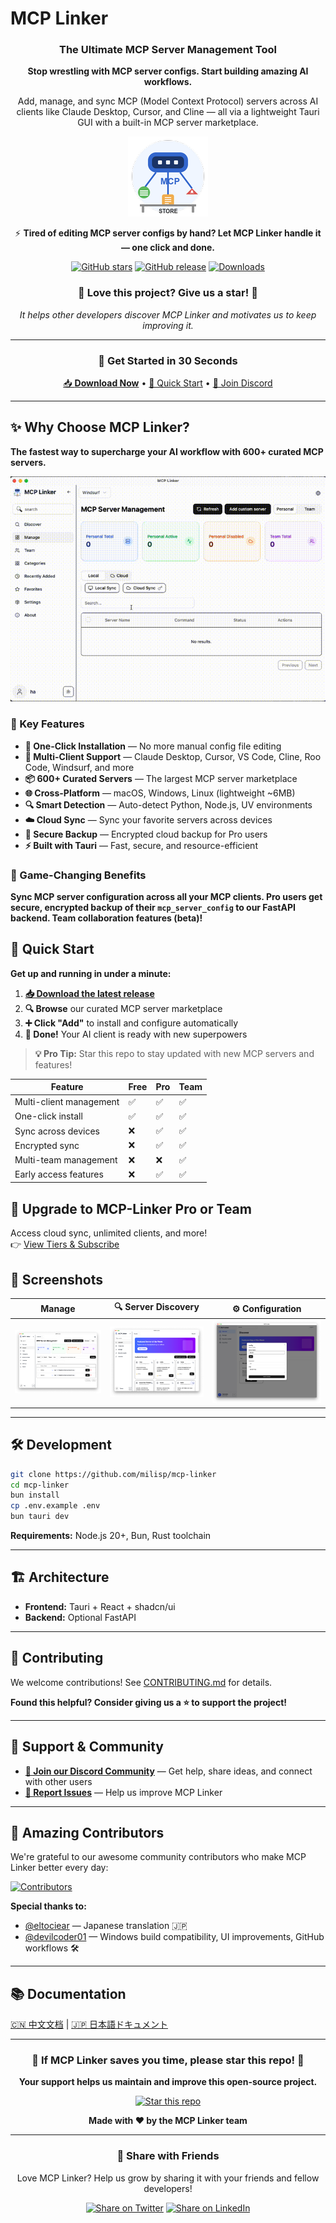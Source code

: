 # MCP Linker

<div align="center">

### The Ultimate MCP Server Management Tool

**Stop wrestling with MCP server configs. Start building amazing AI workflows.**

Add, manage, and sync MCP (Model Context Protocol) servers across AI clients like Claude Desktop, Cursor, and Cline — all via a lightweight Tauri GUI with a built-in MCP server marketplace.

![MCP Linker Logo](./public/logo.png)

⚡️ **Tired of editing MCP server configs by hand? Let MCP Linker handle it — one click and done.**

[![GitHub stars](https://img.shields.io/github/stars/milisp/mcp-linker?style=for-the-badge&logo=github&color=yellow)](https://github.com/milisp/mcp-linker/stargazers)
[![GitHub release](https://img.shields.io/github/release/milisp/mcp-linker.svg?style=for-the-badge&logo=github)](https://github.com/milisp/mcp-linker/releases)
[![Downloads](https://img.shields.io/github/downloads/milisp/mcp-linker/total.svg?style=for-the-badge&logo=github)](https://github.com/milisp/mcp-linker/releases)

### 🌟 **Love this project? Give us a star!** 🌟
*It helps other developers discover MCP Linker and motivates us to keep improving it.*

---

### 🚀 Get Started in 30 Seconds

[📥 **Download Now**](https://github.com/milisp/mcp-linker/releases) • [🚀 Quick Start](#quick-start) • [💬 Join Discord](https://discord.gg/UqXeVqUKQq)

</div>

---

## ✨ Why Choose MCP Linker?

**The fastest way to supercharge your AI workflow with 600+ curated MCP servers.**

![Demo](./images/demo.gif)

### 🎯 Key Features

- **🚀 One-Click Installation** — No more manual config file editing
- **🔄 Multi-Client Support** — Claude Desktop, Cursor, VS Code, Cline, Roo Code, Windsurf, and more
- **📦 600+ Curated Servers** — The largest MCP server marketplace
- **🌐 Cross-Platform** — macOS, Windows, Linux (lightweight ~6MB)
- **🔍 Smart Detection** — Auto-detect Python, Node.js, UV environments
- **☁️ Cloud Sync** — Sync your favorite servers across devices
- **🔐 Secure Backup** — Encrypted cloud backup for Pro users
- **⚡ Built with Tauri** — Fast, secure, and resource-efficient

### 💎 Game-Changing Benefits

**Sync MCP server configuration across all your MCP clients. Pro users get secure, encrypted backup of their `mcp_server_config` to our FastAPI backend. Team collaboration features (beta)!**

## 🚀 Quick Start

**Get up and running in under a minute:**

1. **[📥 Download the latest release](https://github.com/milisp/mcp-linker/releases)**
2. **🔍 Browse** our curated MCP server marketplace
3. **➕ Click "Add"** to install and configure automatically
4. **🎉 Done!** Your AI client is ready with new superpowers

> **💡 Pro Tip:** Star this repo to stay updated with new MCP servers and features!

| Feature                 | Free      | Pro     | Team    |
|-------------------------|-----------|---------|---------|
| Multi-client management | ✅        | ✅      | ✅      |
| One-click install       | ✅        | ✅      | ✅      |
| Sync across devices     | ❌        | ✅      | ✅      |
| Encrypted sync          | ❌        | ✅      | ✅      |
| Multi-team management   | ❌        | ❌      | ✅      |
| Early access features   | ❌        | ✅      | ✅      |

## 🚀 Upgrade to MCP-Linker Pro or Team

Access cloud sync, unlimited clients, and more!  
👉 [View Tiers & Subscribe](https://mcp-linker.store/tiers)

## 📸 Screenshots

| Manage | 🔍 Server Discovery | ⚙️ Configuration |
|---------------------|---------------------|------------------|
![Manage](./images/manage.png)| ![Discover](./images/home.png) | ![Config](./images/config.png) |

---

## 🛠️ Development

```bash
git clone https://github.com/milisp/mcp-linker
cd mcp-linker
bun install
cp .env.example .env
bun tauri dev
```

**Requirements:** Node.js 20+, Bun, Rust toolchain

---

## 🏗️ Architecture

- **Frontend:** Tauri + React + shadcn/ui
- **Backend:** Optional FastAPI

---

## 🤝 Contributing

We welcome contributions! See [CONTRIBUTING.md](./CONTRIBUTING.md) for details.

**Found this helpful? Consider giving us a ⭐ to support the project!**

---

## 💬 Support & Community

- **[💬 Join our Discord Community](https://discord.gg/UqXeVqUKQq)** — Get help, share ideas, and connect with other users
- **[🐛 Report Issues](https://github.com/milisp/mcp-linker/issues)** — Help us improve MCP Linker

---

## 🎉 Amazing Contributors

We're grateful to our awesome community contributors who make MCP Linker better every day:

[![Contributors](https://contrib.rocks/image?repo=milisp/mcp-linker)](https://github.com/milisp/mcp-linker/graphs/contributors)

**Special thanks to:**
- [@eltociear](https://github.com/eltociear) — Japanese translation 🇯🇵
- [@devilcoder01](https://github.com/devilcoder01) — Windows build compatibility, UI improvements, GitHub workflows 🛠️

---

## 📚 Documentation

[🇨🇳 中文文档](./docs/README.zh-CN.md) | [🇯🇵 日本語ドキュメント](./docs/README.ja-JP.md)

---

<div align="center">

### 🌟 **If MCP Linker saves you time, please star this repo!** 🌟

**Your support helps us maintain and improve this open-source project.**

[![Star this repo](https://img.shields.io/github/stars/milisp/mcp-linker?style=for-the-badge&logo=github&color=yellow)](https://github.com/milisp/mcp-linker/stargazers)

**Made with ❤️ by the MCP Linker team**

---

### 📢 Share with Friends

Love MCP Linker? Help us grow by sharing it with your friends and fellow developers!

[![Share on Twitter](https://img.shields.io/badge/Share_on-Twitter-1DA1F2?logo=twitter&style=for-the-badge)](https://twitter.com/intent/tweet?text=Check%20out%20MCP%20Linker%20-%20the%20ultimate%20tool%20for%20managing%20MCP%20servers%20with%20a%20beautiful%20Tauri%20UI!%20https%3A%2F%2Fgithub.com%2Fmilisp%2Fmcp-linker)
[![Share on LinkedIn](https://img.shields.io/badge/Share_on-LinkedIn-0077B5?logo=linkedin&style=for-the-badge)](https://www.linkedin.com/sharing/share-offsite/?url=https://github.com/milisp/mcp-linker)

</div>